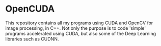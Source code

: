 # OpenCUDA
This repository contains all my programs using CUDA and OpenCV for image processing, in C++.
Not only the purpose is to code 'simple' programs accelerated using CUDA, but also some of the Deep Learning libraries such as CUDNN.
